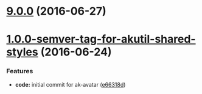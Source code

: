 <a name="9.0.0"></a>
# [9.0.0](https://aui-team-bot/https://bitbucket.org/atlassian/atlaskit-spike/compare/1.0.0-semver-tag-for-akutil-shared-styles...v9.0.0) (2016-06-27)



<a name="1.0.0-semver-tag-for-akutil-shared-styles"></a>
# [1.0.0-semver-tag-for-akutil-shared-styles](https://aui-team-bot/https://bitbucket.org/atlassian/atlaskit-spike/compare/e66318d...1.0.0-semver-tag-for-akutil-shared-styles) (2016-06-24)


### Features

* **code:** initial commit for ak-avatar ([e66318d](https://aui-team-bot/https://bitbucket.org/atlassian/atlaskit-spike/commits/e66318d))



